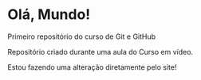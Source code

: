 # Olá, Mundo!
 Primeiro repositório do curso de Git e GitHub

 Repositório criado durante uma aula do Curso em vídeo.
 
 Estou fazendo uma alteração diretamente pelo site!

